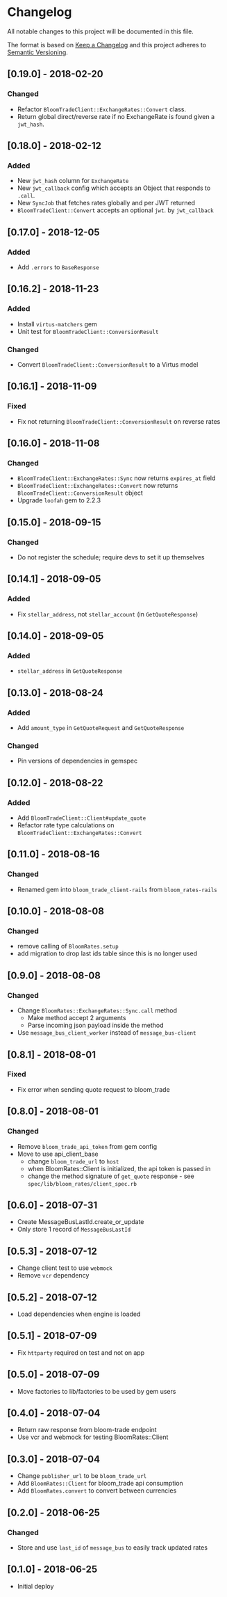 # Changelog
All notable changes to this project will be documented in this file.

The format is based on [Keep a Changelog](http://keepachangelog.com/en/1.0.0/)
and this project adheres to [Semantic
Versioning](http://semver.org/spec/v2.0.0.html).

## [0.19.0] - 2018-02-20
### Changed
- Refactor `BloomTradeClient::ExchangeRates::Convert` class.
- Return global direct/reverse rate if no ExchangeRate is found given a
`jwt_hash`.

## [0.18.0] - 2018-02-12
### Added
- New `jwt_hash` column for `ExchangeRate`
- New `jwt_callback` config which accepts an Object that responds to 
`.call`.
- New `SyncJob` that fetches rates globally and per JWT returned 
- `BloomTradeClient::Convert` accepts an optional `jwt`.
by `jwt_callback`

## [0.17.0] - 2018-12-05
### Added
- Add `.errors` to `BaseResponse`

## [0.16.2] - 2018-11-23
### Added
- Install `virtus-matchers` gem
- Unit test for `BloomTradeClient::ConversionResult`

### Changed
- Convert `BloomTradeClient::ConversionResult` to a Virtus model

## [0.16.1] - 2018-11-09
### Fixed
- Fix not returning `BloomTradeClient::ConversionResult` on reverse rates

## [0.16.0] - 2018-11-08
### Changed
- `BloomTradeClient::ExchangeRates::Sync` now returns `expires_at` field
- `BloomTradeClient::ExchangeRates::Convert` now returns `BloomTradeClient::ConversionResult` object
- Upgrade `loofah` gem to 2.2.3

## [0.15.0] - 2018-09-15
### Changed
- Do not register the schedule; require devs to set it up themselves

## [0.14.1] - 2018-09-05
### Added
- Fix `stellar_address`, not `stellar_account` (in `GetQuoteResponse`)

## [0.14.0] - 2018-09-05
### Added
- `stellar_address` in `GetQuoteResponse`

## [0.13.0] - 2018-08-24
### Added
- Add `amount_type` in `GetQuoteRequest` and `GetQuoteResponse`

### Changed
- Pin versions of dependencies in gemspec

## [0.12.0] - 2018-08-22
### Added
- Add `BloomTradeClient::Client#update_quote`
- Refactor rate type calculations on `BloomTradeClient::ExchangeRates::Convert`

## [0.11.0] - 2018-08-16
### Changed
- Renamed gem into `bloom_trade_client-rails` from `bloom_rates-rails`

## [0.10.0] - 2018-08-08
### Changed
- remove calling of `BloomRates.setup`
- add migration to drop last ids table since this is no longer used

## [0.9.0] - 2018-08-08
### Changed
- Change `BloomRates::ExchangeRates::Sync.call` method
  - Make method accept 2 arguments
  - Parse incoming json payload inside the method
- Use `message_bus_client_worker` instead of `message_bus-client`

## [0.8.1] - 2018-08-01
### Fixed
- Fix error when sending quote request to bloom_trade

## [0.8.0] - 2018-08-01
### Changed
- Remove `bloom_trade_api_token` from gem config
- Move to use api_client_base
  - change `bloom_trade_url` to `host`
  - when BloomRates::Client is initialized, the api token is passed in
  - change the method signature of `get_quote` response - see `spec/lib/bloom_rates/client_spec.rb`

## [0.6.0] - 2018-07-31
- Create MessageBusLastId.create_or_update
- Only store 1 record of `MessageBusLastId`

## [0.5.3] - 2018-07-12
- Change client test to use `webmock`
- Remove `vcr` dependency

## [0.5.2] - 2018-07-12
- Load dependencies when engine is loaded

## [0.5.1] - 2018-07-09
- Fix `httparty` required on test and not on app

## [0.5.0] - 2018-07-09
- Move factories to lib/factories to be used by gem users

## [0.4.0] - 2018-07-04
- Return raw response from bloom-trade endpoint
- Use vcr and webmock for testing BloomRates::Client

## [0.3.0] - 2018-07-04
- Change `publisher_url` to be `bloom_trade_url`
- Add `BloomRates::Client` for bloom_trade api consumption
- Add `BloomRates.convert` to convert between currencies

## [0.2.0] - 2018-06-25
### Changed
- Store and use `last_id` of `message_bus` to easily track updated rates

## [0.1.0] - 2018-06-25
- Initial deploy
